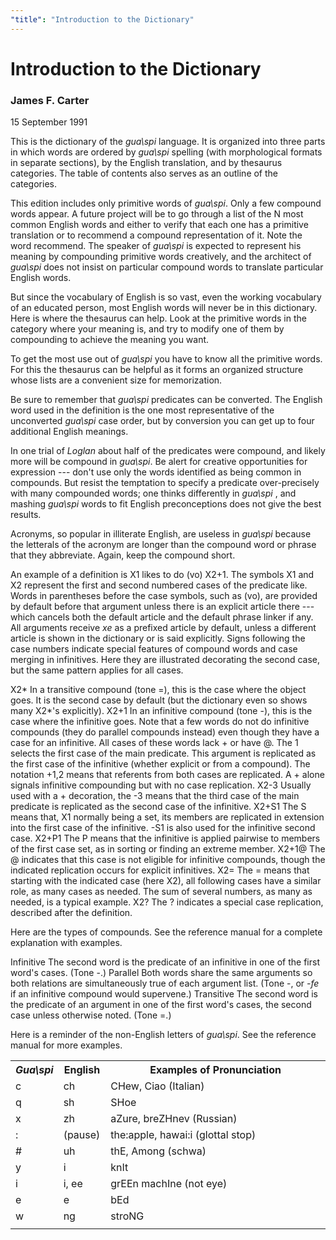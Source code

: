 ```yaml
---
"title": "Introduction to the Dictionary"
---
```


# Introduction to the Dictionary

### James F. Carter

15 September 1991

This is the dictionary of the _gua\spi_ language. It is organized into three parts in which words are ordered by _gua\spi_ spelling (with morphological formats in separate sections), by the English translation, and by thesaurus categories. The table of contents also serves as an outline of the categories. 

This edition includes only primitive words of _gua\spi_. Only a few compound words appear. A future project will be to go through a list of the N most common English words and either to verify that each one has a primitive translation or to recommend a compound representation of it. Note the word <span class="latex">recommend</span>. The speaker of _gua\spi_ is expected to represent his meaning by compounding primitive words creatively, and the architect of _gua\spi_ does not insist on particular compound words to translate particular English words. 

But since the vocabulary of English is so vast, even the working vocabulary of an educated person, most English words will never be in this dictionary. Here is where the thesaurus can help. Look at the primitive words in the category where your meaning is, and try to modify one of them by compounding to achieve the meaning you want. 

To get the most use out of _gua\spi_ you have to know all the primitive words. For this the thesaurus can be helpful as it forms an organized structure whose lists are a convenient size for memorization. 

Be sure to remember that _gua\spi_ predicates can be converted. The English word used in the definition is the one most representative of the unconverted _gua\spi_ case order, but by conversion you can get up to four additional English meanings. 

In one trial of _Loglan_ about half of the predicates were compound, and likely more will be compound in _gua\spi_. Be alert for creative opportunities for expression --- don't use only the words identified as being <span class="latex">common in compounds</span>. But resist the temptation to specify a predicate over-precisely with many compounded words; one thinks differently in _gua\spi_ , and mashing _gua\spi_ words to fit English preconceptions does not give the best results. 

Acronyms, so popular in illiterate English, are useless in _gua\spi_ because the letterals of the acronym are longer than the compound word or phrase that they abbreviate. Again, keep the compound short. 

An example of a definition is <span class="latex">X1 likes to do (vo) X2+1</span>. The symbols X1 and X2 represent the first and second numbered cases of the predicate <span class="latex">like</span>. Words in parentheses before the case symbols, such as <span class="latex">(vo)</span>, are provided by default before that argument unless there is an explicit article there --- which cancels both the default article and the default phrase linker if any. All arguments receive _<span class="latex">xe</span>_ as a prefixed article by default, unless a different article is shown in the dictionary or is said explicitly. Signs following the case numbers indicate special features of compound words and case merging in infinitives. Here they are illustrated decorating the second case, but the same pattern applies for all cases. 

X2*
    In a transitive compound (tone <span class="latex">=</span>), this is the case where the object goes. It is the second case by default (but the dictionary even so shows many X2*'s explicitly). 
X2+1
     In an infinitive compound (tone <span class="latex">-</span>), this is the case where the infinitive goes. Note that a few words do not do infinitive compounds (they do parallel compounds instead) even though they have a case for an infinitive. All cases of these words lack <span class="latex">+</span> or have <span class="latex">@</span>. The <span class="latex">1</span> selects the first case of the main predicate. This argument is replicated as the first case of the infinitive (whether explicit or from a compound). The notation <span class="latex">+1,2</span> means that referents from both cases are replicated. A <span class="latex">+</span> alone signals infinitive compounding but with no case replication. 
X2-3
     Usually used with a <span class="latex">+</span> decoration, the -3 means that the third case of the main predicate is replicated as the second case of the infinitive. 
X2+S1
     The <span class="latex">S</span> means that, X1 normally being a set, its members are replicated in extension into the first case of the infinitive. <span class="latex">-S1</span> is also used for the infinitive second case. 
X2+P1
     The <span class="latex">P</span> means that the infinitive is applied pairwise to members of the first case set, as in sorting or finding an extreme member. 
X2+1@
     The <span class="latex">@</span> indicates that this case is not eligible for infinitive compounds, though the indicated replication occurs for explicit infinitives. 
X2=
     The <span class="latex">=</span> means that starting with the indicated case (here X2), all following cases have a similar role, as many cases as needed. The sum of several numbers, as many as needed, is a typical example. 
X2?
     The <span class="latex">?</span> indicates a special case replication, described after the definition. 

Here are the types of compounds. See the reference manual for a complete explanation with examples. 

Infinitive
     The second word is the predicate of an infinitive in one of the first word's cases. (Tone <span class="latex">-</span>.) 
Parallel
     Both words share the same arguments so both relations are simultaneously true of each argument list. (Tone <span class="latex">-</span>, or _<span class="latex">-fe</span>_ if an infinitive compound would supervene.) 
Transitive
     The second word is the predicate of an argument in one of the first word's cases, the second case unless otherwise noted. (Tone <span class="latex">=</span>.) 

Here is a reminder of the non-English letters of _gua\spi_. See the reference manual for more examples. 

> 

<table width="100%">
  <colgroup>
  <col width="15%"/>
  <col width="15%"/>
  <col width="70%"/>
  </colgroup>
  <tbody>
    <tr>
      <th>
        <i>
        Gua\spi
        </i>
      </th>
      <th>
        English
      </th>
      <th>
        Examples of Pronunciation
      </th>
    </tr>
    <tr>
      <td>
        c
      </td>
      <td>
        ch
      </td>
      <td>
        CHew, Ciao (Italian)
      </td>
    </tr>
    <tr>
      <td>
        q
      </td>
      <td>
        sh
      </td>
      <td>
        SHoe
      </td>
    </tr>
    <tr>
      <td>
        x
      </td>
      <td>
        zh
      </td>
      <td>
        aZure, breZHnev (Russian)
      </td>
    </tr>
    <tr>
      <td>
        :
      </td>
      <td>
        (pause)
      </td>
      <td>
        the:apple, hawai:i (glottal stop)
      </td>
    </tr>
    <tr>
      <td>
        #
      </td>
      <td>
        uh
      </td>
      <td>
        thE, Among (schwa)
      </td>
    </tr>
    <tr>
      <td>
        y
      </td>
      <td>
        i
      </td>
      <td>
        knIt
      </td>
    </tr>
    <tr>
      <td>
        i
      </td>
      <td>
        i, ee
      </td>
      <td>
        grEEn machIne (not eye)
      </td>
    </tr>
    <tr>
      <td>
        e
      </td>
      <td>
        e
      </td>
      <td>
        bEd
      </td>
    </tr>
    <tr>
      <td>
        w
      </td>
      <td>
        ng
      </td>
      <td>
        stroNG
      </td>
    </tr>
    <tr>
      <td>
      </td>
    </tr>
  </tbody>
</table>




